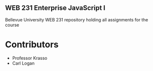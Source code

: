 ## WEB 231 Enterprise JavaScript I 
Bellevue University WEB 231 repository holding all assignments for the course

# Contributors
* Professor Krasso
* Carl Logan
